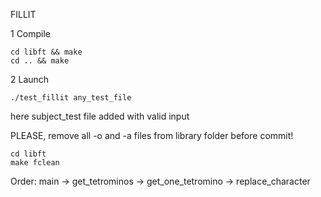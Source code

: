 FILLIT

1 Compile 
```
cd libft && make
cd .. && make
```

2 Launch
```
./test_fillit any_test_file
```

here subject_test file added with valid input


PLEASE, remove all -o and -a files from library folder before commit!
```
cd libft
make fclean
```

Order:
main -> get_tetrominos -> get_one_tetromino -> replace_character